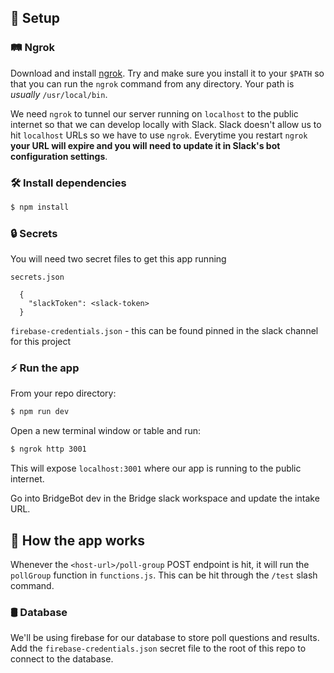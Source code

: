 ## 🚧 Setup

### 🛤 Ngrok

Download and install [ngrok](https://ngrok.com/download). Try and make sure you install it to your `$PATH` so that you can run the `ngrok` command from any directory. Your path is _usually_ `/usr/local/bin`.

We need `ngrok` to tunnel our server running on `localhost` to the public internet so that we can develop locally with Slack. Slack doesn't allow us to hit `localhost` URLs so we have to use `ngrok`. Everytime you restart `ngrok` **your URL will expire and you will need to update it in Slack's bot configuration settings**.

### 🛠 Install dependencies

```sh
$ npm install
```

### 🔒 Secrets

You will need two secret files to get this app running

`secrets.json`

```
  {
    "slackToken": <slack-token>
  }
```

`firebase-credentials.json` - this can be found pinned in the slack channel for this project

### ⚡️ Run the app

From your repo directory:

```sh
$ npm run dev
```

Open a new terminal window or table and run:

```sh
$ ngrok http 3001
```

This will expose `localhost:3001` where our app is running to the public internet.

Go into BridgeBot dev in the Bridge slack workspace and update the intake URL.

## 💁 How the app works

Whenever the `<host-url>/poll-group` POST endpoint is hit, it will run the `pollGroup` function in `functions.js`. This can be hit through the `/test` slash command.

### 🛢 Database

We'll be using firebase for our database to store poll questions and results. Add the `firebase-credentials.json` secret file to the root of this repo to connect to the database.
